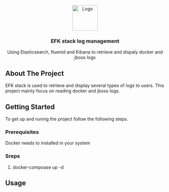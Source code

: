 <!-- PROJECT LOGO -->
<br />
<p align="center">
  <a href="https://github.com/github_username/repo_name">
    <img src="images/logo.png" alt="Logo" width="80" height="80">
  </a>

  <h3 align="center">EFK stack log management</h3>

  <p align="center">
    Using Elasticsearch, fluentd and Kibana to retrieve and dispaly docker and jboss logs
  </p>
</p>



<!-- ABOUT THE PROJECT -->
## About The Project

EFK stack is used to retrieve and display several types of logs to users. This project mainly focus on reading docker and jboss logs.

<!-- GETTING STARTED -->
## Getting Started

To get up and runing the project follow the following steps.

### Prerequisites

Docker needs to installed in your system

### Sreps

1. docker-compoase up -d
   



<!-- USAGE EXAMPLES -->
## Usage
